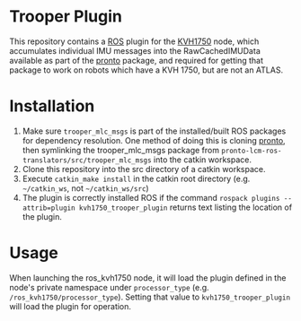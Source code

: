 # Trooper Plugin

This repository contains a [ROS](http://www.ros.org) plugin for the [KVH1750](https://github.com/TRECVT/ros_kvh1750) node, which accumulates individual IMU messages into the RawCachedIMUData available as part of the [pronto](https://github.com/ipab-slmc/pronto-distro) package, and required for getting that package to work on robots which have a KVH 1750, but are not an ATLAS.

# Installation

1. Make sure `trooper_mlc_msgs` is part of the installed/built ROS packages for dependency resolution. One method of doing this is cloning [pronto](https://github.com/ipab-slmc/pronto-distro), then symlinking the trooper_mlc_msgs package from `pronto-lcm-ros-translators/src/trooper_mlc_msgs` into the catkin workspace.
2. Clone this repository into the src directory of a catkin workspace.
3. Execute `catkin_make install` in the catkin root directory (e.g. `~/catkin_ws`, not `~/catkin_ws/src`)
4. The plugin is correctly installed ROS if the command `rospack plugins --attrib=plugin kvh1750_trooper_plugin` returns text listing the location of the plugin.

# Usage

When launching the ros_kvh1750 node, it will load the plugin defined in the node's private namespace under `processor_type` (e.g. `/ros_kvh1750/processor_type`). Setting that value to `kvh1750_trooper_plugin` will load the plugin for operation.